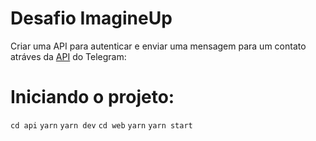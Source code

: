 # Desafio ImagineUp

Criar uma API para autenticar e enviar uma mensagem para um contato atráves da [API](https://core.telegram.org/api) do Telegram:


# Iniciando o projeto:
`cd api`
`yarn`
`yarn dev`
`cd web`
`yarn`
`yarn start`